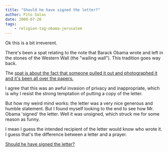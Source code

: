```yaml
---
title: "Should he have signed the letter?"
author: Pito Salas
date: 2008-07-26
tags:
    - religion-tag-obama-jerusalem
---
```




Ok this is a bit irreverent.

There's been a spat relating to the note that Barack Obama wrote and left in
the stones of the Western Wall (the "wailing wall"). This tradition goes way
back.

The [spat is about the fact that someone pulled it out and photographed it and
it's been all over the
papers.](<http://www.boston.com/news/world/middleeast/articles/2008/07/25/israeli_newspaper_publishes_obamas_private_prayer/>)

I agree that this was an awful invasion of privacy and inappropriate, which is
why I resist the strong temptation of putting a copy of the letter.

But how my weird mind works: the letter was a very nice generous and humble
statement. But I found myself looking to the end to see how Mr. Obama 'signed'
the letter. Well it was unsigned, which struck me for some reason as funny.  
  
I mean I guess the intended recipient of the letter would know who wrote it. I
guess that's the difference between a letter and a prayer.


[Should he have signed the letter?](None)
